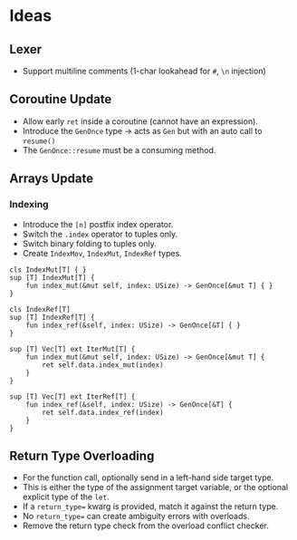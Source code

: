 # Ideas

## Lexer
- Support multiline comments (1-char lookahead for `#`, `\n` injection)

## Coroutine Update
- Allow early `ret` inside a coroutine (cannot have an expression).
- Introduce the `GenOnce` type -> acts as `Gen` but with an auto call to `resume()`
- The `GenOnce::resume` must be a consuming method.

## Arrays Update
### Indexing
- Introduce the `[n]` postfix index operator.
- Switch the `.index` operator to tuples only.
- Switch binary folding to tuples only.
- Create `IndexMov`, `IndexMut`, `IndexRef` types.

```S++
cls IndexMut[T] { }
sup [T] IndexMut[T] {
    fun index_mut(&mut self, index: USize) -> GenOnce[&mut T] { }
}

cls IndexRef[T]
sup [T] IndexRef[T] {
    fun index_ref(&self, index: USize) -> GenOnce[&T] { }
}

sup [T] Vec[T] ext IterMut[T] {
    fun index_mut(&mut self, index: USize) -> GenOnce[&mut T] {
        ret self.data.index_mut(index)
    }
}

sup [T] Vec[T] ext IterRef[T] {
    fun index_ref(&self, index: USize) -> GenOnce[&T] {
        ret self.data.index_ref(index)
    }
}
```

## Return Type Overloading
- For the function call, optionally send in a left-hand side target type.
- This is either the type of the assignment target variable, or the optional explicit type of the `let`.
- If a `return_type=` kwarg is provided, match it against the return type.
- No `return_type=` can create ambiguity errors with overloads.
- Remove the return type check from the overload conflict checker.
